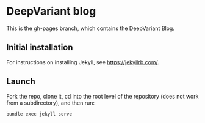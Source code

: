 # DeepVariant blog
This is the gh-pages branch, which contains the DeepVariant Blog.

## Initial installation
For instructions on installing Jekyll, see https://jekyllrb.com/.

## Launch
Fork the repo, clone it, cd into the root level of the repository (does not
work from a subdirectory), and then run:
```
bundle exec jekyll serve
```

